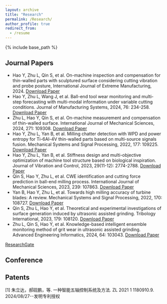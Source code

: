 ```yaml
---
layout: archive
title: "Research"
permalink: /Research/
author_profile: true
redirect_from:
  - /resume
---
```


{% include base_path %}

## Journal Papers

* Hao Y, Zhu L, Qin S, et al. On-machine inspection and compensation for thin-walled parts with sculptured surface considering cutting vibration and probe posture, International Journal of Extreme Manufacturing, 2024.
[Download Paper](https://iopscience.iop.org/article/10.1088/2631-7990/ad6de3/meta)
* Hao Y, Zhu L, Wang J, et al. Ball-end tool wear monitoring and multi-step forecasting with multi-modal information under variable cutting conditions. Journal of Manufacturing Systems, 2024, 76: 234-258.
[Download Paper](https://www.sciencedirect.com/science/article/pii/S0278612524001663)
* Zhu L, Hao Y, Qin S, et al. On-machine measurement and compensation of thin-walled surface. International Journal of Mechanical Sciences, 2024, 271: 109308.
[Download Paper](https://www.sciencedirect.com/science/article/pii/S0020740324003503)
* Hao Y, Zhu L, Yan B, et al. Milling chatter detection with WPD and power entropy for Ti-6Al-4V thin-walled parts based on multi-source signals fusion. Mechanical Systems and Signal Processing, 2022, 177: 109225.
[Download Paper](https://www.sciencedirect.com/science/article/pii/S0888327022003764)
* Hao Y, Zhu L, Yan B, et al. Stiffness design and multi-objective optimization of machine tool structure based on biological inspiration. Journal of Vibration and Control, 2023, 29(11-12): 2774-2788.
[Download Paper](https://journals.sagepub.com/doi/abs/10.1177/10775463221085858)
* Qin S, Hao Y, Zhu L, et al. CWE identification and cutting force prediction in ball-end milling process. International Journal of Mechanical Sciences, 2023, 239: 107863.
[Download Paper](https://www.sciencedirect.com/science/article/pii/S0020740322007421)
* Yan B, Hao Y, Zhu L, et al. Towards high milling accuracy of turbine blades: A review. Mechanical Systems and Signal Processing, 2022, 170: 108727.
[Download Paper](https://www.sciencedirect.com/science/article/pii/S0888327021010451)
* Qin S, Zhu L, Hao Y, et al. Theoretical and experimental investigations of surface generation induced by ultrasonic assisted grinding. Tribology International, 2023, 179: 108120.
[Download Paper](https://www.sciencedirect.com/science/article/pii/S0301679X22006910)
* Zhu L, Qin S, Hao Y, et al. Knowledge-based intelligent ensemble monitoring method of grit wear in ultrasonic assisted grinding. Advanced Engineering Informatics, 2024, 64: 103043.
[Download Paper](https://www.sciencedirect.com/science/article/pii/S1474034624006943)


[ResearchGate](https://www.researchgate.net/profile/Yanpeng-Hao-2/research)

## Conference


## Patents

[1] 朱立达，郝砚鹏，等. 一种智能五轴控制系统及方法. ZL 2021 1 1180910.9. 2024/08/27--发明专利授权






